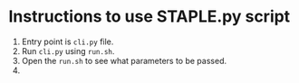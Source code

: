 # Instructions to use STAPLE.py script
1. Entry point is `cli.py` file. 
2. Run `cli.py` using `run.sh`.
3. Open the `run.sh` to see what parameters to be passed.
4. 
